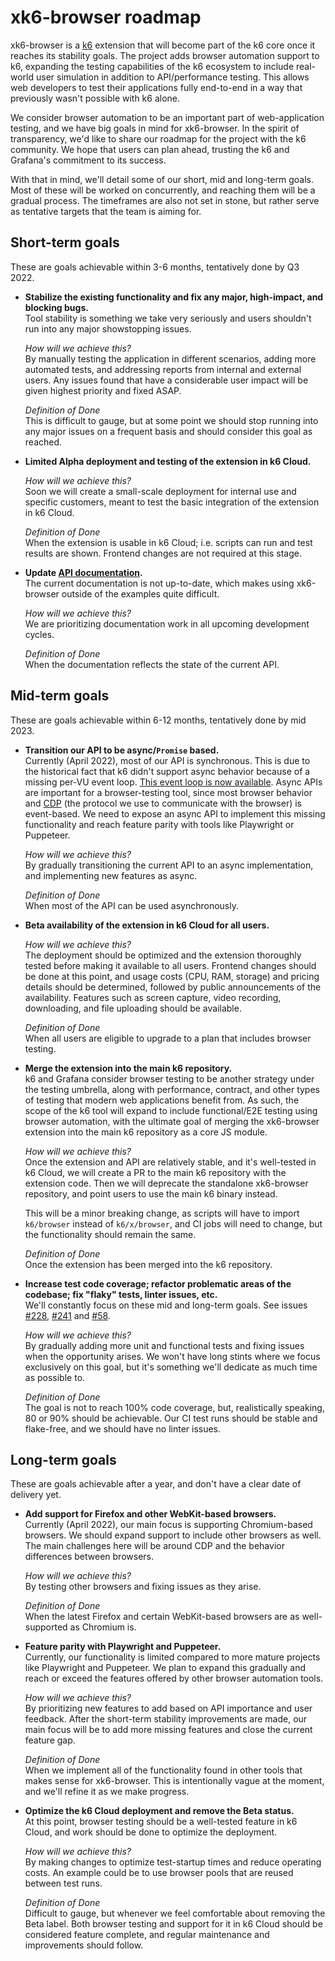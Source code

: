 xk6-browser roadmap
===================

xk6-browser is a [k6](https://k6.io/) extension that will become part of the k6 core once it reaches its stability goals. The project adds browser automation support to k6, expanding the testing capabilities of the k6 ecosystem to include real-world user simulation in addition to API/performance testing. This allows web developers to test their applications fully end-to-end in a way that previously wasn't possible with k6 alone.

We consider browser automation to be an important part of web-application testing, and we have big goals in mind for xk6-browser. In the spirit of transparency, we'd like to share our roadmap for the project with the k6 community.
We hope that users can plan ahead, trusting the k6 and Grafana's commitment to its success.

With that in mind, we'll detail some of our short, mid and long-term goals. Most of these will be worked on concurrently, and reaching them will be a gradual process. The timeframes are also not set in stone, but rather serve as tentative targets that the team is aiming for.


Short-term goals
----------------

These are goals achievable within 3-6 months, tentatively done by Q3 2022.

- **Stabilize the existing functionality and fix any major, high-impact, and blocking bugs.**<br>
  Tool stability is something we take very seriously and users shouldn't run into any major showstopping issues.

  *How will we achieve this?*<br>
  By manually testing the application in different scenarios, adding more automated tests, and addressing reports from internal and external users.
  Any issues found that have a considerable user impact will be given highest priority and fixed ASAP.

  *Definition of Done*<br>
  This is difficult to gauge, but at some point we should stop running into any major issues on a frequent basis and should consider this goal as reached.


- **Limited Alpha deployment and testing of the extension in k6 Cloud.**<br>

  *How will we achieve this?*<br>
  Soon we will create a small-scale deployment for internal use and specific customers, meant to test the basic integration of the extension in k6 Cloud.

  *Definition of Done*<br>
  When the extension is usable in k6 Cloud; i.e. scripts can run and test results are shown. Frontend changes are not required at this stage.


- **Update [API documentation](https://k6.io/docs/javascript-api/xk6-browser/).**<br>
  The current documentation is not up-to-date, which makes using xk6-browser outside of the examples quite difficult.

  *How will we achieve this?*<br>
  We are prioritizing documentation work in all upcoming development cycles.

  *Definition of Done*<br>
  When the documentation reflects the state of the current API.


Mid-term goals
--------------

These are goals achievable within 6-12 months, tentatively done by mid 2023.

- **Transition our API to be async/`Promise` based.**<br>
  Currently (April 2022), most of our API is synchronous. This is due to the historical fact that k6 didn't support async behavior because of a missing per-VU event loop.
[This event loop is now available](https://github.com/grafana/k6/pull/2228).
  Async APIs are important for a browser-testing tool, since most browser behavior and [CDP](https://chromedevtools.github.io/devtools-protocol/) (the protocol we use to communicate with the browser) is event-based. We need to expose an async API to implement this missing functionality and reach feature parity with tools like Playwright or Puppeteer.

  *How will we achieve this?*<br>
  By gradually transitioning the current API to an async implementation, and implementing new features as async.

  *Definition of Done*<br>
  When most of the API can be used asynchronously.


- **Beta availability of the extension in k6 Cloud for all users.**<br>

  *How will we achieve this?*<br>
  The deployment should be optimized and the extension thoroughly tested before making it available to all users. Frontend changes should be done at this point, and usage costs (CPU, RAM, storage) and pricing details should be determined, followed by public announcements of the availability. Features such as screen capture, video recording, downloading, and file uploading should be available.

  *Definition of Done*<br>
  When all users are eligible to upgrade to a plan that includes browser testing.


- **Merge the extension into the main k6 repository.**<br>
  k6 and Grafana consider browser testing to be another strategy under the testing umbrella, along with performance, contract, and other types of testing that modern web applications benefit from. As such, the scope of the k6 tool will expand to include functional/E2E testing using browser automation, with the ultimate goal of merging the xk6-browser extension into the main k6 repository as a core JS module.

  *How will we achieve this?*<br>
  Once the extension and API are relatively stable, and it's well-tested in k6 Cloud, we will create a PR to the main k6 repository with the extension code. Then we will deprecate the standalone xk6-browser repository, and point users to use the main k6 binary instead.

  This will be a minor breaking change, as scripts will have to import `k6/browser` instead of `k6/x/browser`, and CI jobs will need to change, but the functionality should remain the same.

  *Definition of Done*<br>
  Once the extension has been merged into the k6 repository.


- **Increase test code coverage; refactor problematic areas of the codebase; fix "flaky" tests, linter issues, etc.**<br>
  We'll constantly focus on these mid and long-term goals. See issues [#228](https://github.com/grafana/xk6-browser/issues/228), [#241](https://github.com/grafana/xk6-browser/issues/241) and [#58](https://github.com/grafana/xk6-browser/issues/58).

  *How will we achieve this?*<br>
  By gradually adding more unit and functional tests and fixing issues when the opportunity arises. We won't have long stints where we focus exclusively on this goal, but it's something we'll dedicate as much time as possible to.

  *Definition of Done*<br>
  The goal is not to reach 100% code coverage, but, realistically speaking, 80 or 90% should be achievable. Our CI test runs should be stable and flake-free, and we should have no linter issues.


Long-term goals
---------------

These are goals achievable after a year, and don't have a clear date of delivery yet.

- **Add support for Firefox and other WebKit-based browsers.**<br>
  Currently (April 2022), our main focus is supporting Chromium-based browsers. We should expand support to include other browsers as well. The main challenges here will be around CDP and the behavior differences between browsers.

  *How will we achieve this?*<br>
  By testing other browsers and fixing issues as they arise.

  *Definition of Done*<br>
  When the latest Firefox and certain WebKit-based browsers are as well-supported as Chromium is.


- **Feature parity with Playwright and Puppeteer.**<br>
  Currently, our functionality is limited compared to more mature projects like Playwright and Puppeteer. We plan to expand this gradually and reach or exceed the features offered by other browser automation tools.

  *How will we achieve this?*<br>
  By prioritizing new features to add based on API importance and user feedback. After the short-term stability improvements are made, our main focus will be to add more missing features and close the current feature gap.

  *Definition of Done*<br>
  When we implement all of the functionality found in other tools that makes sense for xk6-browser. This is intentionally vague at the moment, and we'll refine it as we make progress.


- **Optimize the k6 Cloud deployment and remove the Beta status.**<br>
  At this point, browser testing should be a well-tested feature in k6 Cloud, and work should be done to optimize the deployment.

  *How will we achieve this?*<br>
  By making changes to optimize test-startup times and reduce operating costs. An example could be to use browser pools that are reused between test runs.

  *Definition of Done*<br>
  Difficult to gauge, but whenever we feel comfortable about removing the Beta label. Both browser testing and support for it in k6 Cloud should be considered feature complete, and regular maintenance and improvements should follow.

